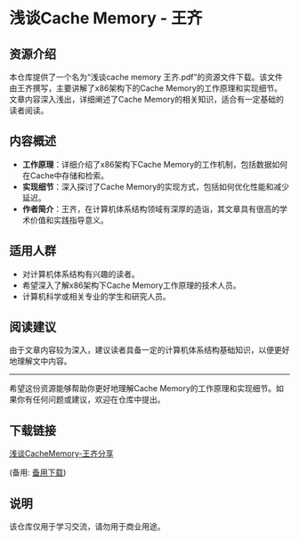 # 浅谈Cache Memory - 王齐

## 资源介绍

本仓库提供了一个名为“浅谈cache memory 王齐.pdf”的资源文件下载。该文件由王齐撰写，主要讲解了x86架构下的Cache Memory的工作原理和实现细节。文章内容深入浅出，详细阐述了Cache Memory的相关知识，适合有一定基础的读者阅读。

## 内容概述

- **工作原理**：详细介绍了x86架构下Cache Memory的工作机制，包括数据如何在Cache中存储和检索。
- **实现细节**：深入探讨了Cache Memory的实现方式，包括如何优化性能和减少延迟。
- **作者简介**：王齐，在计算机体系结构领域有深厚的造诣，其文章具有很高的学术价值和实践指导意义。

## 适用人群

- 对计算机体系结构有兴趣的读者。
- 希望深入了解x86架构下Cache Memory工作原理的技术人员。
- 计算机科学或相关专业的学生和研究人员。

## 阅读建议

由于文章内容较为深入，建议读者具备一定的计算机体系结构基础知识，以便更好地理解文中内容。

---

希望这份资源能够帮助你更好地理解Cache Memory的工作原理和实现细节。如果你有任何问题或建议，欢迎在仓库中提出。

## 下载链接
[浅谈CacheMemory-王齐分享](https://pan.quark.cn/s/eb21d9f052c2) 

(备用: [备用下载](https://pan.baidu.com/s/1qStGREejFn-MjT99-LUVrw?pwd=1234))

## 说明

该仓库仅用于学习交流，请勿用于商业用途。
